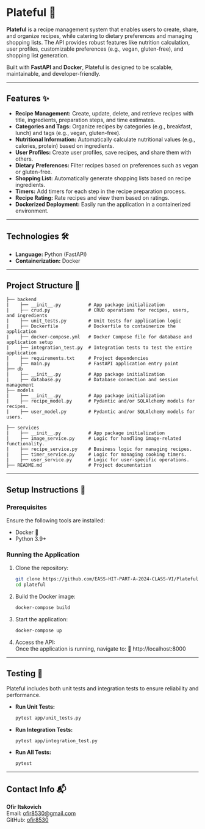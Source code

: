 # **Plateful** 🍲

**Plateful** is a recipe management system that enables users to create, share, and organize recipes, while catering to dietary preferences and managing shopping lists. The API provides robust features like nutrition calculation, user profiles, customizable preferences (e.g., vegan, gluten-free), and shopping list generation.

Built with **FastAPI** and **Docker**, Plateful is designed to be scalable, maintainable, and developer-friendly.

---

## **Features** ✨

- **Recipe Management:** Create, update, delete, and retrieve recipes with title, ingredients, preparation steps, and time estimates.
- **Categories and Tags:** Organize recipes by categories (e.g., breakfast, lunch) and tags (e.g., vegan, gluten-free).
- **Nutritional Information:** Automatically calculate nutritional values (e.g., calories, protein) based on ingredients.
- **User Profiles:** Create user profiles, save recipes, and share them with others.
- **Dietary Preferences:** Filter recipes based on preferences such as vegan or gluten-free.
- **Shopping List:** Automatically generate shopping lists based on recipe ingredients.
- **Timers:** Add timers for each step in the recipe preparation process.
- **Recipe Rating:** Rate recipes and view them based on ratings.
- **Dockerized Deployment:** Easily run the application in a containerized environment.

---

## **Technologies** 🛠️

- **Language:** Python (FastAPI)
- **Containerization:** Docker

---

## **Project Structure** 📂

```plaintext
├── backend
|    ├── __init__.py          # App package initialization
|    ├── crud.py              # CRUD operations for recipes, users, and ingredients
|    ├── unit_tests.py        # Unit tests for application logic
|    ├── Dockerfile           # Dockerfile to containerize the application
|    ├── docker-compose.yml   # Docker Compose file for database and application setup
|    ├── integration_test.py  # Integration tests to test the entire application
|    ├── requirements.txt     # Project dependencies
|    ├── main.py              # FastAPI application entry point
├── db
|    ├── __init__.py          # App package initialization
|    ├── database.py          # Database connection and session management
├── models
|    ├── __init__.py          # App package initialization
|    ├── recipe_model.py      # Pydantic and/or SQLAlchemy models for recipes.
|    ├── user_model.py        # Pydantic and/or SQLAlchemy models for users.

├── services
|    ├── __init__.py          # App package initialization
|    ├── image_service.py     # Logic for handling image-related functionality.
|    ├── recipe_service.py    # Business logic for managing recipes.
|    ├── timer_service.py     # Logic for managing cooking timers.
|    ├── user_service.py      # Logic for user-specific operations.
├── README.md                 # Project documentation
```

---

## **Setup Instructions** 🚀

### **Prerequisites**

Ensure the following tools are installed:

- Docker 🐳
- Python 3.9+

### **Running the Application**

1. Clone the repository:
   ```bash
   git clone https://github.com/EASS-HIT-PART-A-2024-CLASS-VI/Plateful-ofir
   cd plateful
   ```
2. Build the Docker image:
   ```bash
   docker-compose build
   ```
3. Start the application:
   ```bash
   docker-compose up
   ```
4. Access the API:  
   Once the application is running, navigate to: 🔗 http://localhost:8000

---

## **Testing** 🧪

Plateful includes both unit tests and integration tests to ensure reliability and performance.

- **Run Unit Tests:**
  ```bash
  pytest app/unit_tests.py
  ```
- **Run Integration Tests:**
  ```bash
  pytest app/integration_test.py
  ```
- **Run All Tests:**
  ```bash
  pytest
  ```

---

## **Contact Info** 📬

**Ofir Itskovich**  
 Email: ofir8530@gmail.com  
 GitHub: [ofir8530](https://github.com/ofir8530)
